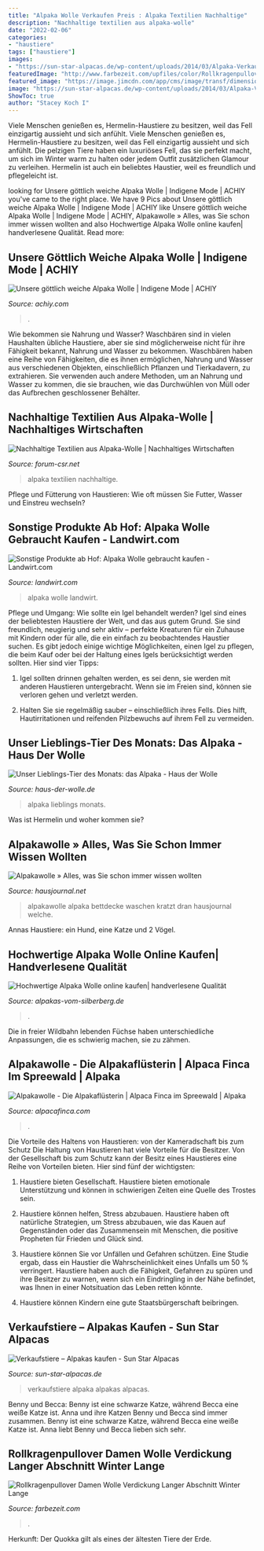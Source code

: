 ```yaml
---
title: "Alpaka Wolle Verkaufen Preis : Alpaka Textilien Nachhaltige"
description: "Nachhaltige textilien aus alpaka-wolle"
date: "2022-02-06"
categories:
- "haustiere"
tags: ["haustiere"]
images:
- "https://sun-star-alpacas.de/wp-content/uploads/2014/03/Alpaka-Verkaufstiere.jpg"
featuredImage: "http://www.farbezeit.com/upfiles/color/Rollkragenpullover-Damen-Wolle-Verdickung-Langer-Abschnitt-Winter-Lange-Ärmel-Lose-Herbst-Große-Größe-Rollkragen-Zweiteiliges-Strickwaren-Überzieher-Verkaufen-1619-c0.jpg"
featured_image: "https://image.jimcdn.com/app/cms/image/transf/dimension=266x355:format=jpg/path/sbb08d506d5a16e04/image/i50a928129f9c18cf/version/1505865413/image.jpg"
image: "https://sun-star-alpacas.de/wp-content/uploads/2014/03/Alpaka-Verkaufstiere.jpg"
ShowToc: true
author: "Stacey Koch I"
---
```



Viele Menschen genießen es, Hermelin-Haustiere zu besitzen, weil das Fell einzigartig aussieht und sich anfühlt.
Viele Menschen genießen es, Hermelin-Haustiere zu besitzen, weil das Fell einzigartig aussieht und sich anfühlt. Die pelzigen Tiere haben ein luxuriöses Fell, das sie perfekt macht, um sich im Winter warm zu halten oder jedem Outfit zusätzlichen Glamour zu verleihen. Hermelin ist auch ein beliebtes Haustier, weil es freundlich und pflegeleicht ist.

	

		
looking for Unsere göttlich weiche Alpaka Wolle | Indigene Mode | ACHIY you've came to the right place. We have 9 Pics about Unsere göttlich weiche Alpaka Wolle | Indigene Mode | ACHIY like Unsere göttlich weiche Alpaka Wolle | Indigene Mode | ACHIY, Alpakawolle » Alles, was Sie schon immer wissen wollten and also Hochwertige Alpaka Wolle online kaufen| handverlesene Qualität. Read more:
		
    
## Unsere Göttlich Weiche Alpaka Wolle | Indigene Mode | ACHIY

<img loading=lazy src="https://achiy.com/wp-content/uploads/2021/03/alpaka-wolle-alpaka-am-see-scaled.jpg" onerror="this.onerror=null;this.src='https://tse1.mm.bing.net/th?id=OIP.t63o32PryvjnyE_eQwZgMQHaE8&amp;pid=15.1';" alt="Unsere göttlich weiche Alpaka Wolle | Indigene Mode | ACHIY">

_Source: achiy.com_

>. 

	

Wie bekommen sie Nahrung und Wasser?
Waschbären sind in vielen Haushalten übliche Haustiere, aber sie sind möglicherweise nicht für ihre Fähigkeit bekannt, Nahrung und Wasser zu bekommen. Waschbären haben eine Reihe von Fähigkeiten, die es ihnen ermöglichen, Nahrung und Wasser aus verschiedenen Objekten, einschließlich Pflanzen und Tierkadavern, zu extrahieren. Sie verwenden auch andere Methoden, um an Nahrung und Wasser zu kommen, die sie brauchen, wie das Durchwühlen von Müll oder das Aufbrechen geschlossener Behälter.

    
## Nachhaltige Textilien Aus Alpaka-Wolle | Nachhaltiges Wirtschaften

<img loading=lazy src="http://www.forum-csr.net/global/images/cms/Pressemeldungen/2016_01/2016_01_alpaka.png" onerror="this.onerror=null;this.src='https://tse1.mm.bing.net/th?id=OIP.PePSsaYNgTT9q2nI4kOkPgHaEI&amp;pid=15.1';" alt="Nachhaltige Textilien aus Alpaka-Wolle | Nachhaltiges Wirtschaften">

_Source: forum-csr.net_

>alpaka textilien nachhaltige. 

	

Pflege und Fütterung von Haustieren: Wie oft müssen Sie Futter, Wasser und Einstreu wechseln?

    
## Sonstige Produkte Ab Hof: Alpaka Wolle Gebraucht Kaufen - Landwirt.com

<img loading=lazy src="https://bilder.landwirt.com/0620/8491abc84360779f257f3aa64c731b5a.jpg" onerror="this.onerror=null;this.src='https://tse1.mm.bing.net/th?id=OIP.LK4Ytihx-6Z6VbAFik_ZDQHaFj&amp;pid=15.1';" alt="Sonstige Produkte ab Hof: Alpaka Wolle gebraucht kaufen - Landwirt.com">

_Source: landwirt.com_

>alpaka wolle landwirt. 

	

Pflege und Umgang: Wie sollte ein Igel behandelt werden?
Igel sind eines der beliebtesten Haustiere der Welt, und das aus gutem Grund. Sie sind freundlich, neugierig und sehr aktiv – perfekte Kreaturen für ein Zuhause mit Kindern oder für alle, die ein einfach zu beobachtendes Haustier suchen. Es gibt jedoch einige wichtige Möglichkeiten, einen Igel zu pflegen, die beim Kauf oder bei der Haltung eines Igels berücksichtigt werden sollten. Hier sind vier Tipps:
1) Igel sollten drinnen gehalten werden, es sei denn, sie werden mit anderen Haustieren untergebracht. Wenn sie im Freien sind, können sie verloren gehen und verletzt werden.

2) Halten Sie sie regelmäßig sauber – einschließlich ihres Fells. Dies hilft, Hautirritationen und reifenden Pilzbewuchs auf ihrem Fell zu vermeiden.

    
## Unser Lieblings-Tier Des Monats: Das Alpaka - Haus Der Wolle

<img loading=lazy src="https://www.haus-der-wolle.de/wp-content/uploads/2016/11/Fotolia_83410090_S_Hookmedia.jpg" onerror="this.onerror=null;this.src='https://tse3.mm.bing.net/th?id=OIP.LjaMKF_svslCqG9R3E0ukwHaE8&amp;pid=15.1';" alt="Unser Lieblings-Tier des Monats: das Alpaka - Haus der Wolle">

_Source: haus-der-wolle.de_

>alpaka lieblings monats. 

	

Was ist Hermelin und woher kommen sie?

    
## Alpakawolle » Alles, Was Sie Schon Immer Wissen Wollten

<img loading=lazy src="https://www.hausjournal.net/wp-content/uploads/alpakawolle.jpg" onerror="this.onerror=null;this.src='https://tse4.mm.bing.net/th?id=OIP.3WHa-5Yi0CQu758QcllJcQHaE8&amp;pid=15.1';" alt="Alpakawolle » Alles, was Sie schon immer wissen wollten">

_Source: hausjournal.net_

>alpakawolle alpaka bettdecke waschen kratzt dran hausjournal welche. 

	

Annas Haustiere: ein Hund, eine Katze und 2 Vögel.

    
## Hochwertige Alpaka Wolle Online Kaufen| Handverlesene Qualität

<img loading=lazy src="https://www.alpakas-vom-silberberg.de/alpakamuetzen-alpakaschal.jpg" onerror="this.onerror=null;this.src='https://tse3.mm.bing.net/th?id=OIP.dJaRlXlmu2Eyd2ZCnoEiHgAAAA&amp;pid=15.1';" alt="Hochwertige Alpaka Wolle online kaufen| handverlesene Qualität">

_Source: alpakas-vom-silberberg.de_

>. 

	

Die in freier Wildbahn lebenden Füchse haben unterschiedliche Anpassungen, die es schwierig machen, sie zu zähmen.

    
## Alpakawolle - Die Alpakaflüsterin | Alpaca Finca Im Spreewald | Alpaka

<img loading=lazy src="https://image.jimcdn.com/app/cms/image/transf/dimension=266x355:format=jpg/path/sbb08d506d5a16e04/image/i50a928129f9c18cf/version/1505865413/image.jpg" onerror="this.onerror=null;this.src='https://tse2.mm.bing.net/th?id=OIP.7LNbX4_o1_WsZXWC-PD2SwAAAA&amp;pid=15.1';" alt="Alpakawolle - Die Alpakaflüsterin | Alpaca Finca im Spreewald | Alpaka">

_Source: alpacafinca.com_

>. 

	

Die Vorteile des Haltens von Haustieren: von der Kameradschaft bis zum Schutz
Die Haltung von Haustieren hat viele Vorteile für die Besitzer. Von der Gesellschaft bis zum Schutz kann der Besitz eines Haustieres eine Reihe von Vorteilen bieten. Hier sind fünf der wichtigsten:
1. Haustiere bieten Gesellschaft. Haustiere bieten emotionale Unterstützung und können in schwierigen Zeiten eine Quelle des Trostes sein.

2. Haustiere können helfen, Stress abzubauen. Haustiere haben oft natürliche Strategien, um Stress abzubauen, wie das Kauen auf Gegenständen oder das Zusammensein mit Menschen, die positive Propheten für Frieden und Glück sind.

3. Haustiere können Sie vor Unfällen und Gefahren schützen. Eine Studie ergab, dass ein Haustier die Wahrscheinlichkeit eines Unfalls um 50 % verringert. Haustiere haben auch die Fähigkeit, Gefahren zu spüren und ihre Besitzer zu warnen, wenn sich ein Eindringling in der Nähe befindet, was Ihnen in einer Notsituation das Leben retten könnte.

4. Haustiere können Kindern eine gute Staatsbürgerschaft beibringen.

    
## Verkaufstiere – Alpakas Kaufen - Sun Star Alpacas

<img loading=lazy src="https://sun-star-alpacas.de/wp-content/uploads/2014/03/Alpaka-Verkaufstiere.jpg" onerror="this.onerror=null;this.src='https://tse3.mm.bing.net/th?id=OIP.h2wfLw1qr_wJGxhlBFS-BwHaQC&amp;pid=15.1';" alt="Verkaufstiere – Alpakas kaufen - Sun Star Alpacas">

_Source: sun-star-alpacas.de_

>verkaufstiere alpaka alpakas alpacas. 

	

Benny und Becca: Benny ist eine schwarze Katze, während Becca eine weiße Katze ist.
Anna und ihre Katzen Benny und Becca sind immer zusammen. Benny ist eine schwarze Katze, während Becca eine weiße Katze ist. Anna liebt Benny und Becca lieben sich sehr.

    
## Rollkragenpullover Damen Wolle Verdickung Langer Abschnitt Winter Lange

<img loading=lazy src="http://www.farbezeit.com/upfiles/color/Rollkragenpullover-Damen-Wolle-Verdickung-Langer-Abschnitt-Winter-Lange-Ärmel-Lose-Herbst-Große-Größe-Rollkragen-Zweiteiliges-Strickwaren-Überzieher-Verkaufen-1619-c0.jpg" onerror="this.onerror=null;this.src='https://tse2.mm.bing.net/th?id=OIP.7apQnclQVr2yueiGtH8DmgHaHa&amp;pid=15.1';" alt="Rollkragenpullover Damen Wolle Verdickung Langer Abschnitt Winter Lange">

_Source: farbezeit.com_

>. 

	

Herkunft: Der Quokka gilt als eines der ältesten Tiere der Erde.

